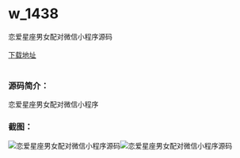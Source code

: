 # w_1438
恋爱星座男女配对微信小程序源码
<br/></br>
[下载地址](https://www.uuid2.com/1438.html "下载地址")
<br/></br>
<h3>源码简介：</h3>
<p>恋爱星座男女配对微信小程序<p>
<h3>截图：</h3>
<img src="https://www.uuid2.com/wp-content/uploads/img/202108/93afca8650.jpg" alt="恋爱星座男女配对微信小程序源码"><img src="https://www.uuid2.com/wp-content/uploads/img/202108/5b70151936.png" alt="恋爱星座男女配对微信小程序源码">
